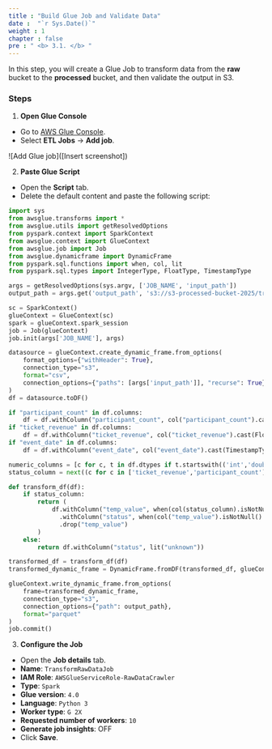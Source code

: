 ```yaml
---
title : "Build Glue Job and Validate Data"
date :  "`r Sys.Date()`" 
weight : 1 
chapter : false
pre : " <b> 3.1. </b> "
---
```


In this step, you will create a Glue Job to transform data from the **raw** bucket to the **processed** bucket, and then validate the output in S3.

### Steps

1. **Open Glue Console**  
  - Go to [AWS Glue Console](https://console.aws.amazon.com/glue/home?region=us-east-1).  
  - Select **ETL Jobs** → **Add job**.  

  ![Add Glue job]([Insert screenshot])

2. **Paste Glue Script**  
  - Open the **Script** tab.  
  - Delete the default content and paste the following script:

  ```python
  import sys
  from awsglue.transforms import *
  from awsglue.utils import getResolvedOptions
  from pyspark.context import SparkContext
  from awsglue.context import GlueContext
  from awsglue.job import Job
  from awsglue.dynamicframe import DynamicFrame
  from pyspark.sql.functions import when, col, lit
  from pyspark.sql.types import IntegerType, FloatType, TimestampType

  args = getResolvedOptions(sys.argv, ['JOB_NAME', 'input_path'])
  output_path = args.get('output_path', 's3://s3-processed-bucket-2025/transformed/')

  sc = SparkContext()
  glueContext = GlueContext(sc)
  spark = glueContext.spark_session
  job = Job(glueContext)
  job.init(args['JOB_NAME'], args)

  datasource = glueContext.create_dynamic_frame.from_options(
      format_options={"withHeader": True},
      connection_type="s3",
      format="csv",
      connection_options={"paths": [args['input_path']], "recurse": True},
  )
  df = datasource.toDF()

  if "participant_count" in df.columns:
      df = df.withColumn("participant_count", col("participant_count").cast(IntegerType()))
  if "ticket_revenue" in df.columns:
      df = df.withColumn("ticket_revenue", col("ticket_revenue").cast(FloatType()))
  if "event_date" in df.columns:
      df = df.withColumn("event_date", col("event_date").cast(TimestampType()))

  numeric_columns = [c for c, t in df.dtypes if t.startswith(('int','double','float')) and c in ['participant_count','ticket_revenue']]
  status_column = next((c for c in ['ticket_revenue','participant_count'] if c in numeric_columns), None)

  def transform_df(df):
      if status_column:
          return (
              df.withColumn("temp_value", when(col(status_column).isNotNull(), col(status_column).cast("float")))
                .withColumn("status", when(col("temp_value").isNotNull() & (col("temp_value") > 0), "completed").otherwise("cancelled"))
                .drop("temp_value")
          )
      else:
          return df.withColumn("status", lit("unknown"))

  transformed_df = transform_df(df)
  transformed_dynamic_frame = DynamicFrame.fromDF(transformed_df, glueContext, "transformed_data")

  glueContext.write_dynamic_frame.from_options(
      frame=transformed_dynamic_frame,
      connection_type="s3",
      connection_options={"path": output_path},
      format="parquet"
  )
  job.commit()
```

3. **Configure the Job**

  * Open the **Job details** tab.
  * **Name**: `TransformRawDataJob`
  * **IAM Role**: `AWSGlueServiceRole-RawDataCrawler`
  * **Type**: `Spark`
  * **Glue version**: `4.0`
  * **Language**: `Python 3`
  * **Worker type**: `G 2X`
  * **Requested number of workers**: `10`
  * **Generate job insights**: OFF
  * Click **Save**.